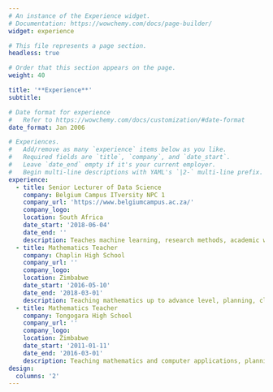 ```yaml
---
# An instance of the Experience widget.
# Documentation: https://wowchemy.com/docs/page-builder/
widget: experience

# This file represents a page section.
headless: true

# Order that this section appears on the page.
weight: 40

title: '**Experience**'
subtitle:

# Date format for experience
#   Refer to https://wowchemy.com/docs/customization/#date-format
date_format: Jan 2006

# Experiences.
#   Add/remove as many `experience` items below as you like.
#   Required fields are `title`, `company`, and `date_start`.
#   Leave `date_end` empty if it's your current employer.
#   Begin multi-line descriptions with YAML's `|2-` multi-line prefix.
experience:
  - title: Senior Lecturer of Data Science
    company: Belgium Campus ITversity NPC 1
    company_url: 'https://www.belgiumcampus.ac.za/'
    company_logo: 
    location: South Africa
    date_start: '2018-06-04'
    date_end: ''
    description: Teaches machine learning, research methods, academic writing, business management, linear programming, calculus and applied statistics.
  - title: Mathematics Teacher
    company: Chaplin High School
    company_url: ''
    company_logo: 
    location: Zimbabwe
    date_start: '2016-05-10'
    date_end: '2018-03-01'
    description: Teaching mathematics up to advance level, planning, class management and participation in curriculum development.
  - title: Mathematics Teacher
    company: Tongogara High School
    company_url: ''
    company_logo: 
    location: Zimbabwe
    date_start: '2011-01-11'
    date_end: '2016-03-01'
    description: Teaching mathematics and computer applications, planning, class management and participation in curriculum development.
design:
  columns: '2'
---
```

